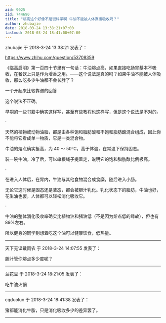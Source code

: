 ```yaml
---
aid: 9025
zid: 744690
title: "临高这个好像不是很科学啊 牛油不能被人体直接吸收吗？"
author: zhubajie
date: 2018-03-24 13:38:21+07:00
lastmod: 2018-03-24 18:41:00+07:00
---
```


zhubajie 于 2018-3-24 13:38:21 发表了：

https://www.zhihu.com/question/53708359

《临高启明》第一百四十节里有一句话：牛油熔点高，如果直接吃肠胃基本不吸收，在餐饮上只是作为增香之用。——这个说法是真的吗？如果牛油不能被人体吸收，那么吃多少牛油都不会长胖了？

一个开起来比较靠谱的回答

这个说法不正确。

早期的一些书籍中确实这样写，甚至有些教程也这样写，但是这个说法是不对的。

·

天然的植物或动物油脂，都是由各种饱和脂肪酸和不饱和脂肪酸混合组成，因此你不能将它看成单一物质，它是一类混合物。

牛油的熔点确实挺高，为 40 ～ 50℃，高于体温，在常温下保持固态。

装一碗牛油，冷了后，可以串根绳子提着走，说明它的饱和脂肪酸比例极高。

·

在进入人体后，在胃内，牛油与其他食物混合成食糜，随后进入小肠。

无论它这时候是固态还是液态，都会被胆汁乳化。乳化状态下的脂肪，牛油也好，花生油也罢，人体都可以轻松消化吸收它。

·

牛油的整体消化吸收率确实比植物油和猪油低（不是因为熔点低的缘故），但也有 89%左右。

所以健身的同学别想着吃这个油可以健康饮食，低热量。

---

天下无谍戴雨农 于 2018-3-24 14:07:55 发表了：

胆汁管你熔点多少度呢？

---

兰花豆 于 2018-3-24 18:21:05 发表了：

吃牛油火锅

---

cqduoluo 于 2018-3-24 18:41:38 发表了：

猪都能消化牛脂，只是消化吸收多少的差异罢了。

---
